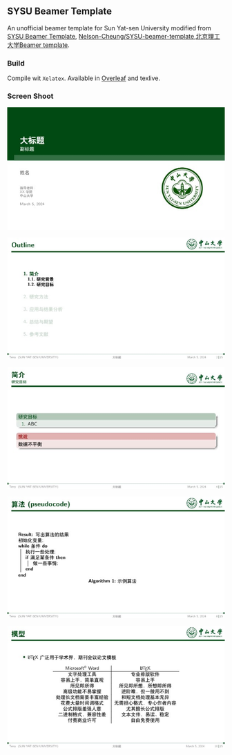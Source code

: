## SYSU Beamer Template

An unofficial beamer template for Sun Yat-sen University modified from [SYSU Beamer Template](https://github.com/yxnchen/sysu-beamer-template), [Nelson-Cheung/SYSU-beamer-template](https://github.com/Nelson-Cheung/SYSU-beamer-template),[北京理工大学Beamer template](https://www.overleaf.com/latex/templates/beamer-template-for-beijing-institute-of-technology/kvcxtftsbrrh). 

### Build

Compile wit `Xelatex`. Available in [Overleaf](https://www.overleaf.com/latex/templates/sysu-beamer-template/mjfndzzfcfhn) and texlive.

### Screen Shoot

![main_1](https://raw.githubusercontent.com/TerryLee77/blog_img/main/img/202403060947621.jpg)

![main_2](https://raw.githubusercontent.com/TerryLee77/blog_img/main/img/202403060947149.jpg)

![main_4](https://raw.githubusercontent.com/TerryLee77/blog_img/main/img/202403060947601.jpg)

![main_8](https://raw.githubusercontent.com/TerryLee77/blog_img/main/img/202403060948101.jpg)

![main_10](https://raw.githubusercontent.com/TerryLee77/blog_img/main/img/202403060948332.jpg)
